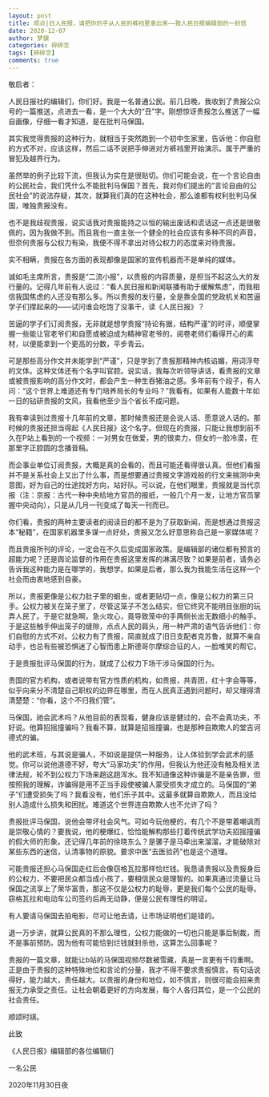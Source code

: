 ```yaml
---
layout: post
title: 观点|日人民报，请把你的手从人民的裤裆里拿出来——致人民日报编辑部的一封信
date: 2020-12-07
author: 梦貘
categories: 碎碎念
tags: [碎碎念]
comments: true
--- 
```


敬启者：

人民日报社的编辑们，你们好。我是一名普通公民。前几日晚，我收到了贵报公众号的一篇推送，点进去一看，是一个大大的“丑”字。刚想惊讶贵报怎么推送了一幅自画像，仔细一看才知道，是在批判马保国。

其实我觉得贵报的这种行为，就相当于突然跑到一个初中生家里，告诉他：你自慰的方式不对，应该这样，然后二话不说把手伸进对方裤裆里开始演示。属于严重的冒犯及越界行为。

虽然举的例子比较下流，但我认为实在是很贴切。你们可能会说，在一个言论自由的公民社会，我们凭什么不能批判马保国？首先，我对你们提出的“言论自由的公民社会”的说法存疑，其次，就算我们真的在这种社会，那么谁都有权利批判马保国，唯独贵报没有。

也不是我歧视贵报，说实话我对贵报能持之以恒的输出废话和谎话这一点还是很敬佩的，因为我做不到。而且我也一直主张一个健全的社会应该有多种不同的声音。但奈何贵报与公权力有染，我便不得不拿出对待公权力的态度来对待贵报。

实不相瞒，贵报在各方面的表现都像是国家的宣传机器而不是单纯的媒体。

诚如毛主席所言，贵报是“二流小报”，以贵报的内容质量，是担当不起这么大的发行量的。记得几年前有人说过：“看人民日报和新闻联播有助于缓解焦虑”，而我相信我国焦虑的人还没有那么多。所以贵报的发行量，全是靠全国的党政机关和苦逼学子们撑起来的——试问谁会吃饱了没事干，读《人民日报》？

苦逼的学子们订阅贵报，无非就是想学贵报“持论有据，结构严谨”的时评，顺便掌握一些能让官老爷们和自愿或被迫成为精神官老爷的，阅卷老师们看得开心的素材，以便能拿到一个更高的分数，平步青云。

可是那些高分作文并未能学到“严谨”，只是学到了贵报那精神内核谄媚，用词浮夸的文体。这种文体还有个名字叫官腔。说实话，我每次听领导讲话，看贵报的文章或被贵报影响的高分作文时，都会产生一种生吞猪油之感。多年前有个段子，有人问：“这个世界上难道还有专门培养局长的专业吗？”我看有。如果有人能数十年如一日的钻研贵报的文风，我看他至少当个省长不成问题。

我有幸读到过贵报十几年前的文章，那时候贵报还是会说人话、愿意说人话的。那时候的贵报还担当得起《人民日报》这个名字。但现在的贵报，只能让我想到前不久在P站上看到的一个视频：一对男女在做爱，男的很卖力，但女的一脸冷漠，在那里字正腔圆的念播音稿。

而企事业单位订阅贵报，大概是真的会看的，而且可能还看得很认真。但他们看报并不是关系社会上又出了什么事，而是想要通过贵报文字游戏般的行文来揣测中央意图，好为自己的仕途找好方向，站好队。可以说，在他们眼里，贵报就是当代京报（注：京报：古代一种中央给地方官员的报纸，一般几个月一发，让地方官员掌握中央动向），只是从几月一刊变成了每天一刊而已。

你们看，贵报的两种主要读者的阅读目的都不是为了获取新闻，而是想通过贵报这本“秘籍”，在国家机器里多谋一点好处，贵报又怎么好意思称自己是一家媒体呢？ 

而且贵报所刊的评论，一定会在不久后变成国家政策。是编辑部的诸位都有预言的超能力呢？还是舆论监督的作用在贵报这里发挥的淋漓尽致？如果是前者，请务必告诉我这种能力是在哪学的，我想学。如果是后者，那么我为我能生活在这样一个社会而由衷地感到自豪。

所以，贵报更像是公权力肚子里的蛔虫，或者更贴切一点，像是公权力的第三只手。公权力被关在笼子里了，尽管这笼子不怎么结实，但它终究不能明目张胆的玩弄人民了。于是它就急啊，急火攻心，竟导致笼中的手两侧长出无数细小的触手。于是这些触手伸出笼子的缝隙，点点人民的肩头，用一种严肃的语气告诉他们：你们自慰的方式不对。公权力有了贵报，简直就成了旧日支配者克苏鲁，就算不亲自动手，也总有些被恐惧迷了心智而患上斯德哥尔摩综合征的人，一脸堆笑的帮它。

于是贵报批评马保国的行为，就成了公权力下场干涉马保国的行为。

贵国的官方机构，或者说带有官方性质的机构，如贵报，共青团，红十字会等等，似乎向来分不清楚自己职权的边界在哪里，而在人民真正遇到问题时，却又理得清清楚楚：“你看，这个不归我们管”。

马保国，祂会武术吗？从他目前的表现看，健身应该是健过的，会不会真功夫，不好说。他算招摇撞骗吗？我看不算，就算是招摇撞骗，也是那种自欺欺人的堂吉诃德式的骗。

他的武术班，与其说是骗人，不如说是提供一种服务，让人体验到学会武术的感觉。你可以说他道德不好，夸大“马家功夫”的作用，但我认为他还没有触及相关法律法规，轮不到公权力下场来趟这趟浑水。我不知道像这种诈骗是不是亲告罪，但按照我的理解，诈骗得是用不正当手段使被骗人蒙受损失才成立的。马保国的“弟子”们遭受损失了吗？我看没有，他们乐子其中。这最多就算自欺欺人，而且没给别人造成什么损失和困扰。难道这个世界连自欺欺人也不允许了吗？

贵报批评马保国，说他会带坏社会风气。可如今玩他梗的，有几个不是带着嘲讽而是崇敬心情的？要我说，他的梗爆红，恰恰能解构那些打着传统武学功夫招摇撞骗的假大师的形象。还记得几年前的徐晓东么？是骡子是马牵出来溜溜，才能破除对某些东西的迷信，认清事物的原貌。要求中医“去医验药”也是这个道理。

可能贵报还担心马保国走红后会像窃格瓦拉那样恰烂钱。我恳请贵报以及贵报身后的公权力，不要把民众都当成小孩了，要相信民众是理智的。如果真通过流量让马保国之流享上了荣华富贵，那这不仅是公权力的耻辱，更是我们每个公民的耻辱。窃格瓦拉和电动车公司签约后再无动静，便是公民有理性的明证。

有人要请马保国去拍电影，尽可让他去请，让市场证明他们是错的。

退一万步讲，就算公民真的不那么理性，公权力能做的一切也只能是事后制裁，而不是事前预防。因为他有可能恰到烂钱就封杀他，这算怎么回事呢？

贵报的一篇文章，就能让b站的马保国视频尽数被雪藏，真是一言更有千钧重啊。正是由于贵报的这种特殊地位和言论的分量，我才不得不要求贵报慎言。有句话说得好，能力越大，责任越大。以贵报的身份和地位，如不慎言，则很可能会招来贵报无力承受之责任。让社会朝着更好的方向发展，每个人各归其位，是一个公民的社会责任。

顺颂时祺。

此致

《人民日报》编辑部的各位编辑们

一名公民

2020年11月30日夜
